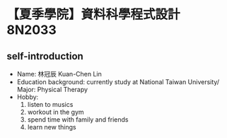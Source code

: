 ﻿# 【夏季學院】資料科學程式設計8N2033
## self-introduction
* Name: 林冠辰 Kuan-Chen Lin
* Education background: currently study at National Taiwan University/ Major: Physical Therapy
* Hobby: 
  1. listen to musics
  2. workout in the gym
  3. spend time with family and friends
  4. learn new things
